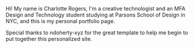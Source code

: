 Hi! My name is Charlotte Rogers, I'm a creative technologist and an MFA Design and Technology student studying at Parsons School of Design in NYC, and this is my personal portfolio page.

Special thanks to ndoherty-xyz for the great template to help me begin to put together this personalized site.
